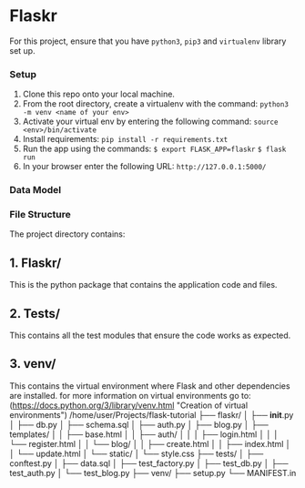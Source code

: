# Flaskr
For this project, ensure that you have `python3`, `pip3` and `virtualenv` library set up.
### Setup
1. Clone this repo onto your local machine.
2. From the root directory, create a virtualenv with the command:
    `python3 -m venv <name of your env>`
3. Activate your virtual env by entering the following command:
    `source <env>/bin/activate`
3. Install requirements:
    `pip install -r requirements.txt`
4. Run the app using the commands:
    `$ export FLASK_APP=flaskr`
    `$ flask run`
5. In your browser enter the following URL:
    `http://127.0.0.1:5000/`





### Data Model



### File Structure   
The project directory contains:
## 1. Flaskr/
This is the python package that contains the application code and files. 
## 2. Tests/
This contains all the test modules that ensure the code works as expected.
## 3. venv/
This contains the virtual environment where Flask and other dependencies are installed. 
for more information on virtual environments go to: (https://docs.python.org/3/library/venv.html "Creation of virtual environments")
/home/user/Projects/flask-tutorial
├── flaskr/
│   ├── __init__.py
│   ├── db.py
│   ├── schema.sql
│   ├── auth.py
│   ├── blog.py
│   ├── templates/
│   │   ├── base.html
│   │   ├── auth/
│   │   │   ├── login.html
│   │   │   └── register.html
│   │   └── blog/
│   │       ├── create.html
│   │       ├── index.html
│   │       └── update.html
│   └── static/
│       └── style.css
├── tests/
│   ├── conftest.py
│   ├── data.sql
│   ├── test_factory.py
│   ├── test_db.py
│   ├── test_auth.py
│   └── test_blog.py
├── venv/
├── setup.py
└── MANIFEST.in